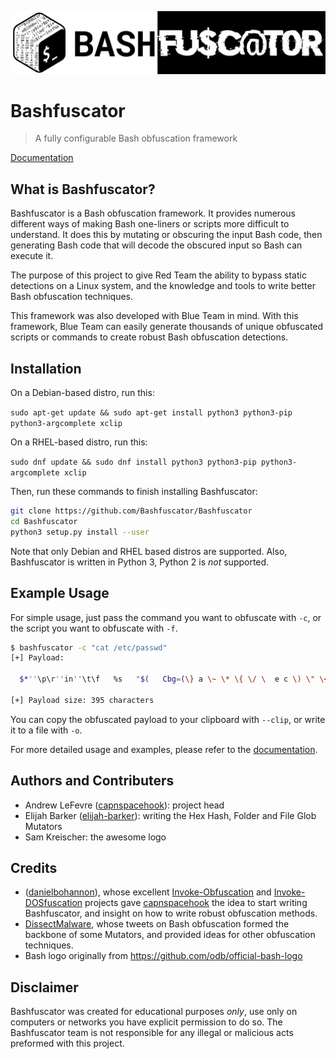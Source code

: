 ![Bashfuscator logo](img/bashfuscator_logo.png)

# Bashfuscator
> A fully configurable Bash obfuscation framework

[Documentation](https://bashfuscator.readthedocs.io/en/latest/index.html)

## What is Bashfuscator?

Bashfuscator is a Bash obfuscation framework. It provides numerous different ways of making Bash one-liners or scripts more difficult to understand.
It does this by mutating or obscuring the input Bash code, then generating Bash code that will decode the obscured input so Bash can execute it.

The purpose of this project to give Red Team the ability to bypass static detections on a Linux system, and the knowledge and tools to write better Bash obfuscation techniques.

This framework was also developed with Blue Team in mind. With this framework, Blue Team can easily generate thousands of unique obfuscated scripts or commands to create robust Bash obfuscation detections.

## Installation

On a Debian-based distro, run this:

`sudo apt-get update && sudo apt-get install python3 python3-pip python3-argcomplete xclip`

On a RHEL-based distro, run this:

`sudo dnf update && sudo dnf install python3 python3-pip python3-argcomplete xclip`

Then, run these commands to finish installing Bashfuscator:

```bash
git clone https://github.com/Bashfuscator/Bashfuscator
cd Bashfuscator
python3 setup.py install --user
```

Note that only Debian and RHEL based distros are supported. Also, Bashfuscator is written in Python 3, Python 2 is *not* supported.

## Example Usage

For simple usage, just pass the command you want to obfuscate with `-c`, or the script you want to obfuscate with `-f`.

```bash
$ bashfuscator -c "cat /etc/passwd"
[+] Payload:

  $*''\p\r''in''\t\f   %s   "$(   Cbg=(\} a \~ \* \{ \/ \  e c \) \" \< l v \' \$ d \( p w r t \@ s);for A9Cxo1m in 6 6 15 4 3 0 10 10 7 13 1 14 14 12 6 6 6 10 15 17 6 6 20 7 13 6 11 11 11 14 16 19 23 23 1 18 5 8 21 7 5 6 21 1 8 14 6 6 9 10 6 6 15 4 3 2 6 0 6 6 6 15 4 22 2 2 6 0;do printf %s "${Cbg[$A9Cxo1m]}";done )"   ${*,  } "$@"|  ${*#mZ2bu   }  ${@#<@ywi  }""\b\a\s""h ${*,   }   ${*~   }

[+] Payload size: 395 characters
```

You can copy the obfuscated payload to your clipboard with `--clip`, or write it to a file with `-o`.

For more detailed usage and examples, please refer to the [documentation](https://bashfuscator.readthedocs.io/en/latest/Usage.html).

## Authors and Contributers

- Andrew LeFevre ([capnspacehook](https://github.com/capnspacehook)): project head
- Elijah Barker ([elijah-barker](https://github.com/elijah-barker)): writing the Hex Hash, Folder and File Glob Mutators
- Sam Kreischer: the awesome logo

## Credits

- ([danielbohannon](https://github.com/danielbohannon)), whose excellent [Invoke-Obfuscation](https://github.com/danielbohannon/Invoke-Obfuscation) and [Invoke-DOSfuscation](https://github.com/danielbohannon/Invoke-DOSfuscation) projects gave [capnspacehook](https://github.com/capnspacehook) the idea to start writing Bashfuscator, and insight on how to write robust obfuscation methods.
- [DissectMalware](https://github.com/DissectMalware), whose tweets on Bash obfuscation formed the backbone of some Mutators, and provided ideas for other obfuscation techniques.
- Bash logo originally from https://github.com/odb/official-bash-logo

## Disclaimer

Bashfuscator was created for educational purposes *only*, use only on computers or networks you have explicit permission to do so. The Bashfuscator team is not responsible for any illegal or malicious acts preformed with this project.
